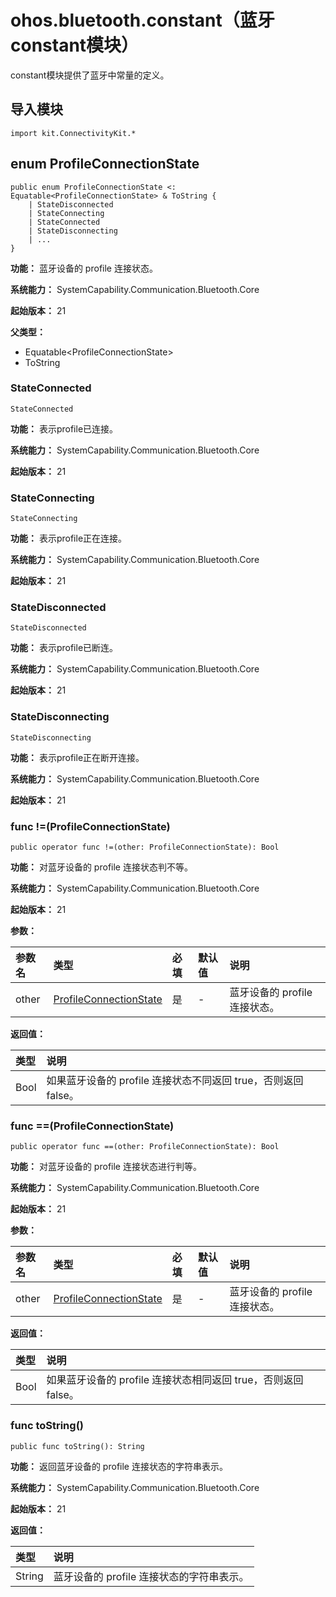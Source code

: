# ohos.bluetooth.constant（蓝牙constant模块）

constant模块提供了蓝牙中常量的定义。

## 导入模块

```cangjie
import kit.ConnectivityKit.*
```

## enum ProfileConnectionState

```cangjie
public enum ProfileConnectionState <: Equatable<ProfileConnectionState> & ToString {
    | StateDisconnected
    | StateConnecting
    | StateConnected
    | StateDisconnecting
    | ...
}
```

**功能：** 蓝牙设备的 profile 连接状态。

**系统能力：** SystemCapability.Communication.Bluetooth.Core

**起始版本：** 21

**父类型：**

- Equatable\<ProfileConnectionState>
- ToString

### StateConnected

```cangjie
StateConnected
```

**功能：** 表示profile已连接。

**系统能力：** SystemCapability.Communication.Bluetooth.Core

**起始版本：** 21

### StateConnecting

```cangjie
StateConnecting
```

**功能：** 表示profile正在连接。

**系统能力：** SystemCapability.Communication.Bluetooth.Core

**起始版本：** 21

### StateDisconnected

```cangjie
StateDisconnected
```

**功能：** 表示profile已断连。

**系统能力：** SystemCapability.Communication.Bluetooth.Core

**起始版本：** 21

### StateDisconnecting

```cangjie
StateDisconnecting
```

**功能：** 表示profile正在断开连接。

**系统能力：** SystemCapability.Communication.Bluetooth.Core

**起始版本：** 21

### func !=(ProfileConnectionState)

```cangjie
public operator func !=(other: ProfileConnectionState): Bool
```

**功能：** 对蓝牙设备的 profile 连接状态判不等。

**系统能力：** SystemCapability.Communication.Bluetooth.Core

**起始版本：** 21

**参数：**

|参数名|类型|必填|默认值|说明|
|:---|:---|:---|:---|:---|
|other|[ProfileConnectionState](#enum-profileconnectionstate)|是|-|蓝牙设备的 profile 连接状态。|

**返回值：**

|类型|说明|
|:----|:----|
|Bool|如果蓝牙设备的 profile 连接状态不同返回 true，否则返回 false。|

### func ==(ProfileConnectionState)

```cangjie
public operator func ==(other: ProfileConnectionState): Bool
```

**功能：** 对蓝牙设备的 profile 连接状态进行判等。

**系统能力：** SystemCapability.Communication.Bluetooth.Core

**起始版本：** 21

**参数：**

|参数名|类型|必填|默认值|说明|
|:---|:---|:---|:---|:---|
|other|[ProfileConnectionState](#enum-profileconnectionstate)|是|-|蓝牙设备的 profile 连接状态。|

**返回值：**

|类型|说明|
|:----|:----|
|Bool|如果蓝牙设备的 profile 连接状态相同返回 true，否则返回 false。|

### func toString()

```cangjie
public func toString(): String
```

**功能：** 返回蓝牙设备的 profile 连接状态的字符串表示。

**系统能力：** SystemCapability.Communication.Bluetooth.Core

**起始版本：** 21

**返回值：**

|类型|说明|
|:----|:----|
|String|蓝牙设备的 profile 连接状态的字符串表示。|
